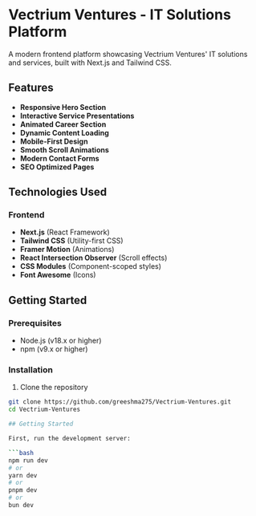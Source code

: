 # Vectrium Ventures - IT Solutions Platform


A modern frontend platform showcasing Vectrium Ventures' IT solutions and services, built with Next.js and Tailwind CSS.


## Features

- **Responsive Hero Section**  
- **Interactive Service Presentations**  
- **Animated Career Section**  
- **Dynamic Content Loading**  
- **Mobile-First Design**  
- **Smooth Scroll Animations**  
- **Modern Contact Forms**  
- **SEO Optimized Pages**

## Technologies Used

### Frontend
- **Next.js** (React Framework)
- **Tailwind CSS** (Utility-first CSS)
- **Framer Motion** (Animations)
- **React Intersection Observer** (Scroll effects)
- **CSS Modules** (Component-scoped styles)
- **Font Awesome** (Icons)

## Getting Started

### Prerequisites
- Node.js (v18.x or higher)
- npm (v9.x or higher)

### Installation

1. Clone the repository
```bash
git clone https://github.com/greeshma275/Vectrium-Ventures.git
cd Vectrium-Ventures

## Getting Started

First, run the development server:

```bash
npm run dev
# or
yarn dev
# or
pnpm dev
# or
bun dev
```

